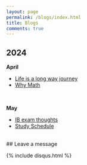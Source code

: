 ```yaml
---
layout: page
permalink: /blogs/index.html
title: Blogs
comments: true
---
```


## 2024
**April**
- [Life is a long way journey](http:///Sam-superlab.github.io/blogs/Blog-Lifejourney/)
- [Why Math](http://Sam-superlab.github.io/blogs/Blog-Math1st/)
<br>

**May**
- [IB exam thoughts](http://Sam-superlab.github.io/blogs/Blog-IBlife/)
- [Study Schedule](http://Sam-superlab.github.io/blogs/Study-schedule/)
<br>
## Leave a message
<br>

{% include disqus.html %} 

<br>